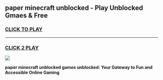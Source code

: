 
## paper minecraft unblocked - Play Unblocked Gmaes & Free
<h3>
<a href="https://news.freeplayer.one?title=paper_minecraft_unblocked&ref=16F">CLICK TO PLAY</a></h3>
<hr>

<h3>
<a href="https://news.freeplayer.one?title=paper_minecraft_unblocked&ref=16F">CLICK 2 PLAY</a>
  
</h3>

<a href="https://news.freeplayer.one?title=paper_minecraft_unblocked&ref=16F/"><img src="https://clearcache.store/games.png"></a>


**paper minecraft unblocked games unblocked: Your Gateway to Fun and Accessible Online Gaming**
